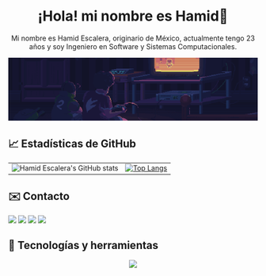 <h1 align="center">¡Hola! mi nombre es Hamid👋</h1>

<p align="center">Mi nombre es Hamid Escalera, originario de México, actualmente tengo 23 años y soy Ingeniero en Software y Sistemas Computacionales. </p>

<p align="center"><img src="./main.gif"/></p>

<h2>📈 Estadísticas de GitHub </h2>

|                                                                                                                                                   |                                                                                                                                                                        |
| ------------------------------------------------------------------------------------------------------------------------------------------------- | ---------------------------------------------------------------------------------------------------------------------------------------------------------------------- |
| ![Hamid Escalera's GitHub stats](https://github-readme-stats.vercel.app/api?username=hamidgx&show_icons=true&theme=codeSTACKr&count_private=true) | [![Top Langs](https://github-readme-stats.vercel.app/api/top-langs/?username=hamidgx&layout=compact&theme=codeSTACKr)](https://github.com/hamidgx/github-readme-stats) |

<h2>✉️ Contacto</h2>
<div> 
<a href= "#"target="_blank"><img src="https://img.shields.io/badge/-Twitter-%230077B5?style=for-the-badge&logo=Twitter&logoColor=white" target="_blank"></a> 
<a href = "mailto:hamid.uxw@gmail.com"><img src="https://img.shields.io/badge/-Gmail-FF0000?style=for-the-badge&logo=gmail&logoColor=white" target="_blank"></a>
<a href= "#"target="_blank"><img src="https://img.shields.io/badge/Discord-7289DA?style=for-the-badge&logo=discord&logoColor=white" target="_blank"></a>
<a href= "#"target="_blank"><img src="https://img.shields.io/badge/-LinkedIn-%230077B5?style=for-the-badge&logo=linkedin&logoColor=white" target="_blank"></a> 
</div>

<h2>🔧 Tecnologías y herramientas</h2>
   <p align="center">
  <a href="https://skillicons.dev">
    <img src="https://skillicons.dev/icons?i=html,css,tailwind,js,ts,nodejs,react,electron,jest,gulp,mongodb,firebase,c,cs,java,py,git,github,vercel,vscode,express,bash,babel,redux,ps,md,netlify,postman,vite,nextjs" />
  </a>
  </p>
